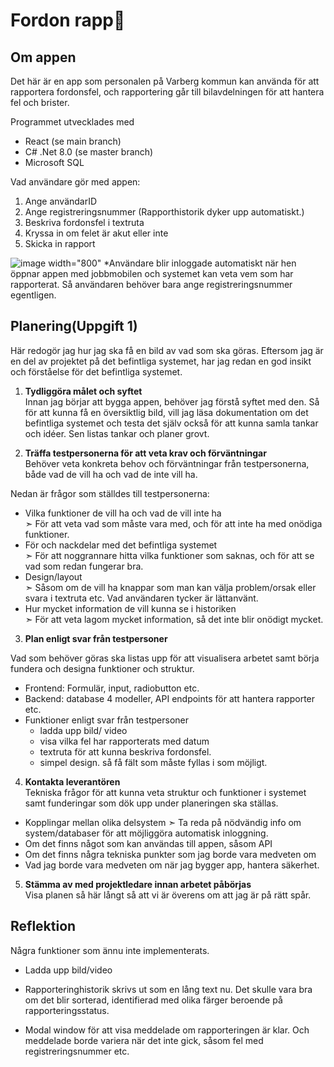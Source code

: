 # Fordon rapp🚙

## Om appen
Det här är en app som personalen på Varberg kommun kan använda för att rapportera fordonsfel, och rapportering går till bilavdelningen för att hantera fel och brister.

Programmet utvecklades med
- React (se main branch)
- C# .Net 8.0 (se master branch)
- Microsoft SQL

Vad användare gör med appen:

1. Ange användarID
2. Ange registreringsnummer (Rapporthistorik dyker upp automatiskt.)
3. Beskriva fordonsfel i textruta
4. Kryssa in om felet är akut eller inte
5. Skicka in rapport

![image width="800"](https://github.com/askahana/vehiclewatch/assets/144675449/a6a927a8-0511-4c04-9f5f-999b2954ef39)
*Användare blir inloggade automatiskt när hen öppnar appen med jobbmobilen och systemet kan veta vem som har rapporterat. Så användaren behöver bara ange registreringsnummer egentligen.  

## Planering(Uppgift 1)
Här redogör jag hur jag ska få en bild av vad som ska göras. Eftersom jag är en del av projektet på det befintliga systemet, har jag redan en god insikt och förståelse för det befintliga systemet.
     
1. **Tydliggöra målet och syftet**   
Innan jag börjar att bygga appen, behöver jag förstå syftet med den. Så för att kunna få en översiktlig bild, vill jag läsa dokumentation om det befintliga systemet och testa det själv också för att kunna samla tankar och idéer. Sen listas tankar och planer grovt.  

2. **Träffa testpersonerna för att veta krav och förväntningar**   
Behöver veta konkreta behov och förväntningar från testpersonerna, både vad de vill ha och vad de inte vill ha.

Nedan är frågor som ställdes till testpersonerna:
- Vilka funktioner de vill ha och vad de vill inte ha  
	➣ För att veta vad som måste vara med, och för att inte ha med onödiga funktioner.
- För och nackdelar med det befintliga systemet  
	➣ För att noggrannare hitta vilka funktioner som saknas, och för att se vad som redan fungerar bra.
- Design/layout  
	➣ Såsom om de vill ha knappar som man kan välja problem/orsak eller svara i textruta etc. Vad användaren tycker är lättanvänt.
- Hur mycket information de vill kunna se i historiken  
	➣ För att veta lagom mycket information, så det inte blir onödigt mycket.
 
3. **Plan enligt svar från testpersoner**

Vad som behöver göras ska listas upp för att visualisera arbetet samt börja fundera och designa funktioner och struktur. 

- Frontend: Formulär, input, radiobutton etc.
- Backend: database 4 modeller, API endpoints för att hantera rapporter etc. 
- Funktioner enligt svar från testpersoner
	- ladda upp bild/ video
 	- visa vilka fel har rapporterats med datum
	- textruta för att kunna beskriva fordonsfel. 
	- simpel design. så få fält som måste fyllas i som möjligt.

4. **Kontakta leverantören**  
Tekniska frågor för att kunna veta struktur och funktioner i systemet samt funderingar som dök upp under planeringen ska ställas.
	
- Kopplingar mellan olika delsystem
 ➣ Ta reda på nödvändig info om system/databaser för att möjliggöra automatisk inloggning.
- Om det finns något som kan användas till appen, såsom API
- Om det finns några tekniska punkter som jag borde vara medveten om
- Vad jag borde vara medveten om när jag bygger app, hantera säkerhet.  

5. **Stämma av med projektledare innan arbetet påbörjas**  
Visa planen så här långt så att vi är överens om att jag är på rätt spår.


## Reflektion
Några funktioner som ännu inte implementerats.

- Ladda upp bild/video

- Rapporteringhistorik skrivs ut som en lång text nu. Det skulle vara bra om det blir sorterad, identifierad med olika färger beroende på rapporteringsstatus.

- Modal window för att visa meddelade om rapporteringen är klar. Och meddelade borde variera när det inte gick, såsom fel med registreringsnummer etc.
